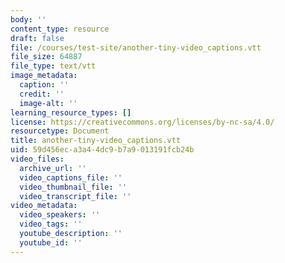 ```yaml
---
body: ''
content_type: resource
draft: false
file: /courses/test-site/another-tiny-video_captions.vtt
file_size: 64887
file_type: text/vtt
image_metadata:
  caption: ''
  credit: ''
  image-alt: ''
learning_resource_types: []
license: https://creativecommons.org/licenses/by-nc-sa/4.0/
resourcetype: Document
title: another-tiny-video_captions.vtt
uid: 59d456ec-a3a4-4dc9-b7a9-013191fcb24b
video_files:
  archive_url: ''
  video_captions_file: ''
  video_thumbnail_file: ''
  video_transcript_file: ''
video_metadata:
  video_speakers: ''
  video_tags: ''
  youtube_description: ''
  youtube_id: ''
---
```

